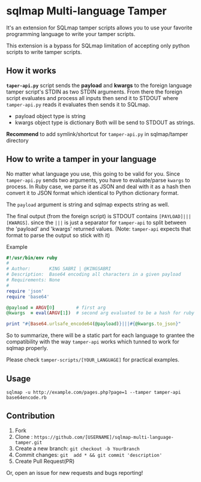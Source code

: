 # sqlmap Multi-language Tamper
It's an extension for SQLmap tamper scripts allows you to use your favorite programming language to write your tamper scripts.

This extension is a bypass for SQLmap limitation of accepting only python scripts to write tamper scripts.

## How it works
**`taper-api.py`** script sends the **payload** and **kwargs** to the foreign language tamper script's STDIN as two STDIN arguments. From there the foreign script evaluates and process all inputs then send it to STDOUT where `tamper-api.py` reads it evaluates then sends it to SQLmap.

- payload object type is string
- kwargs  object type is dictionary
Both will be send to STDOUT as strings.  



**Recommend** to add symlink/shortcut for `tamper-api.py` in sqlmap/tamper directory

## How to write a tamper in your language
No matter what language you use, this going to be valid for you. Since `tamper-api.py` sends two arguments, you have to evaluate/parse `kwargs` to process. In Ruby case, we parse it as JSON and deal with it as a hash then convert it to JSON format which identical to Python dictionary format.  

The `payload` argument is string and sqlmap expects string as well.

The final output (from the foreign script) is STDOUT contains `[PAYLOAD]|||[KWARGS]`.
since the `|||` is just a separator for `tamper-api` to split between the 'payload' and 'kwargs' returned values. (Note: `tamper-api` expects that format to parse the output so stick with it)

Example

```ruby
#!/usr/bin/env ruby
#
# Author:       KING SABRI | @KINGSABRI
# Description:  Base64 encoding all characters in a given payload
# Requirements: None
#
require 'json'
require 'base64'

@payload = ARGV[0]        # first arg
@kwargs  = eval(ARGV[1])  # second arg evaluated to be a hash for ruby

print "#{Base64.urlsafe_encode64(@payload)}|||#{@kwargs.to_json}"
```

So to summarize, there will be a static part for each language to grantee the compatibility with the way `tamper-api` works which tunned to work for sqlmap properly.

Please check `tamper-scripts/[YOUR_LANGUAGE]` for practical examples.



## Usage
```
sqlmap -u http://example.com/pages.php?page=1 --tamper tamper-api base64encode.rb
```

## Contribution
1. Fork
2. Clone : `https://github.com/[USERNAME]/sqlmap-multi-language-tamper.git`
3. Create a new branch: `git checkout -b YourBranch`
4. Commit changes: `git  add * && git commit 'description'`
5. Create Pull Request(PR)

Or, open an issue for new requests and bugs reporting!
